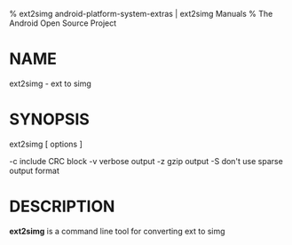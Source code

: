 % ext2simg android-platform-system-extras | ext2simg Manuals
% The Android Open Source Project

# NAME

ext2simg - ext to simg

# SYNOPSIS

ext2simg [ options ] <image or block device> <output image>

  -c include CRC block
  -v verbose output
  -z gzip output
  -S don't use sparse output format

# DESCRIPTION

**ext2simg** is a command line tool for converting ext to simg

